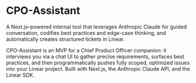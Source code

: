 # CPO-Assistant
A Next.js–powered internal tool that leverages Anthropic Claude for guided conversation, codifies best practices and edge-case thinking, and automatically creates structured tickets in Linear.

CPO-Assistant is an MVP for a Chief Product Officer companion: it interviews you via a chat UI to gather precise requirements, surfaces best practices, and then programmatically pushes fully scoped, optimized issues into your Linear project. Built with Next.js, the Anthropic Claude API, and the Linear SDK.
